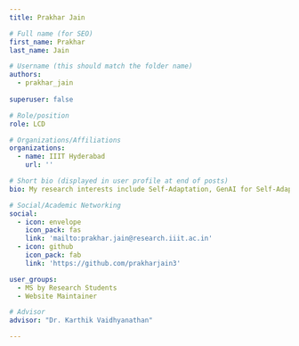 ```yaml
---
title: Prakhar Jain

# Full name (for SEO)
first_name: Prakhar
last_name: Jain

# Username (this should match the folder name)
authors:
  - prakhar_jain
  
superuser: false

# Role/position
role: LCD

# Organizations/Affiliations
organizations:
  - name: IIIT Hyderabad
    url: ''

# Short bio (displayed in user profile at end of posts)
bio: My research interests include Self-Adaptation, GenAI for Self-Adaptation, Reinforcement Learning for Self-Adaptation

# Social/Academic Networking
social:
  - icon: envelope
    icon_pack: fas
    link: 'mailto:prakhar.jain@research.iiit.ac.in'
  - icon: github
    icon_pack: fab
    link: 'https://github.com/prakharjain3'

user_groups:
  - MS by Research Students
  - Website Maintainer

# Advisor
advisor: "Dr. Karthik Vaidhyanathan"

---
```

